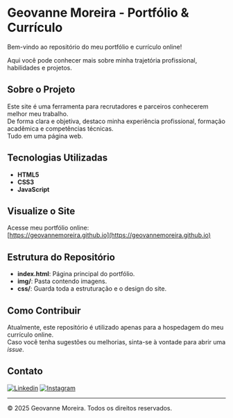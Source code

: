# Geovanne Moreira - Portfólio & Currículo

Bem-vindo ao repositório do meu portfólio e currículo online!

Aqui você pode conhecer mais sobre minha trajetória profissional, habilidades e projetos.

## Sobre o Projeto

Este site é uma ferramenta para recrutadores e parceiros conhecerem melhor meu trabalho.  
De forma clara e objetiva, destaco minha experiência profissional, formação acadêmica e competências técnicas.  
Tudo em uma página web.

## Tecnologias Utilizadas

- **HTML5**
- **CSS3**
- **JavaScript**

## Visualize o Site

Acesse meu portfólio online:  
[https://geovannemoreira.github.io](https://geovannemoreira.github.io)

## Estrutura do Repositório

- **index.html**: Página principal do portfólio.
- **img/**: Pasta contendo imagens.
- **css/**: Guarda toda a estruturação e o design do site.

## Como Contribuir

Atualmente, este repositório é utilizado apenas para a hospedagem do meu currículo online.  
Caso você tenha sugestões ou melhorias, sinta-se à vontade para abrir uma *issue*.

## Contato
[![Linkedin](https://camo.githubusercontent.com/8c0692475a5bfc1d9e7361074bdb648e567cae7b5b40ffd32adae31180b0d7b6/68747470733a2f2f696d672e736869656c64732e696f2f62616467652f4c696e6b6564496e2d3030373742353f7374796c653d666f722d7468652d6261646765266c6f676f3d6c696e6b6564696e266c6f676f436f6c6f723d7768697465)](https://www.linkedin.com/in/geovannemoreira/)
[![Instagram](https://camo.githubusercontent.com/e2ad860f5db0900ef7a51420220056da4c8545a4cdc46af7f7411649a9c63493/68747470733a2f2f696d672e736869656c64732e696f2f62616467652f496e7374616772616d2d4534343035463f7374796c653d666f722d7468652d6261646765266c6f676f3d696e7374616772616d266c6f676f436f6c6f723d7768697465)](https://www.instagram.com/coala_das_neves/)

---

&copy; 2025 Geovanne Moreira. Todos os direitos reservados.
